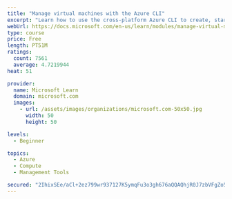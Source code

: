 ```yaml
---
title: "Manage virtual machines with the Azure CLI"
excerpt: "Learn how to use the cross-platform Azure CLI to create, start, stop, and perform other management tasks related to virtual machines in Azure."
webUrl: https://docs.microsoft.com/en-us/learn/modules/manage-virtual-machines-with-azure-cli/
type: course
price: Free
length: PT51M
ratings:
  count: 7561
  average: 4.7219944
heat: 51

provider:
  name: Microsoft Learn
  domain: microsoft.com
  images:
    - url: /assets/images/organizations/microsoft.com-50x50.jpg
      width: 50
      height: 50

levels:
  - Beginner

topics:
  - Azure
  - Compute
  - Management Tools

secured: "2IhixSEe/aCl+2ez799wr937127K5ymqFu3o3gh676aQQAQhjR0J7zbVFgZo5U2oQXva9Y9idOKSGWN6Ock+KgjaxAmjo/rKwjznk54lRpPSky3mc4Orq8j92yp/npSA3zn2+g1hp0zjEuI8+wkzWI0JA8hAgBeIiHLqSdmYZpuPalTG4iNz+DhxcPWUUqaH0REQDuUEflj8LRe5J/yniZ8CXARo5tgA1FGz1ztfIyI4FqFoUJpG5XjqDGc5ljIKuG0/CbguyB7OKq2nfx1JAaOZeb2jpugacoHCUNljIjqgHME6f6FsWSI8+U8CaV2sLp8YF2IGyPo9LruIdl377nRmx34JA80DAxO/a9SF+2feVwCk5xqeIfDHmxnY9e6w8Z8IdrPoSTAL4jM+zhlyOgUybN9MdpXye+J21S/3OHo=;o7+RP4s37xHsJMER/S0leQ=="
---
```


